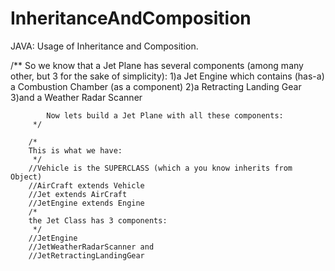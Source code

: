 # InheritanceAndComposition
JAVA: Usage of Inheritance and Composition.

 /**
                So we know that a Jet Plane has several components (among many other, but 3 for the sake of simplicity):
                1)a Jet Engine which contains (has-a) a Combustion Chamber (as a component)
                2)a Retracting Landing Gear
                3)and a Weather Radar Scanner

            Now lets build a Jet Plane with all these components:
         */

        /*
        This is what we have:
         */
        //Vehicle is the SUPERCLASS (which a you know inherits from Object)
        //AirCraft extends Vehicle
        //Jet extends AirCraft
        //JetEngine extends Engine
        /*
        the Jet Class has 3 components:
         */
        //JetEngine
        //JetWeatherRadarScanner and
        //JetRetractingLandingGear
